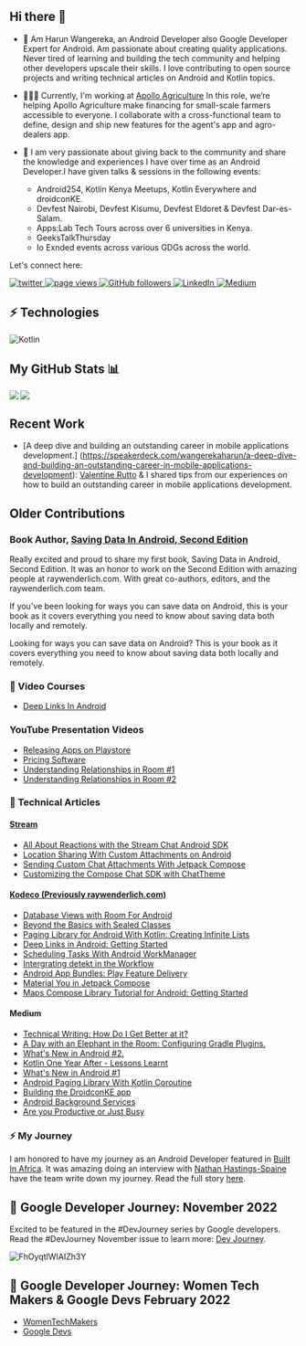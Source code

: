 ## Hi there 👋

- 🤖 Am Harun Wangereka, an Android Developer also Google Developer Expert for Android. Am passionate about creating quality applications. Never tired of learning and building the tech community and helping other developers upscale their skills. I love contributing to open source projects and writing technical articles on Android and Kotlin topics.

- 👨🏽‍💻 Currently, I'm working at [Apollo Agriculture](https://www.apolloagriculture.com) In this role, we’re helping Apollo Agriculture make financing for small-scale farmers accessible to everyone. I collaborate with a cross-functional team to define, design and ship new features for the agent's app and agro-dealers app.

- 🚀 I am very passionate about giving back to the community and share the knowledge and experiences I have over time as an Android Developer.I have given talks & sessions in the following events:

   - Android254, Kotlin Kenya Meetups, Kotlin Everywhere and droidconKE. 
   - Devfest Nairobi, Devfest Kisumu, Devfest Eldoret & Devfest Dar-es-Salam.  
   - Apps:Lab Tech Tours across over 6 universities in Kenya. 
   - GeeksTalkThursday  
   - Io Exnded events across various GDGs across the world.

Let's connect here:

<p align="left">
  <a href="https://twitter.com/wangerekaharun">
    <img src="https://img.shields.io/twitter/follow/wangerekaharun?paulodhiamboh?color=green&logo=twitter" alt="twitter" />
  </a>
  <a href="https://github.com/wangerekaharun/wangerekaharun">
    <img src="https://visitor-badge.laobi.icu/badge?page_id=wangerekaharun.wangerekaharun" alt="page views" />
  </a>
 
  <a href="https://github.com/wangerekaharun?tab=followers">
    <img alt="GitHub followers" src="https://img.shields.io/github/followers/wangerekaharun?color=green&logo=github">
  </a>
  <a href="https://www.linkedin.com/in/harun-wangereka-442b37b9/">
    <img alt="LinkedIn" src="https://img.shields.io/badge/LinkedIn-0077B5?logo=linkedin&logoColor=white">
  </a>
  <a href="https://medium.com/@harunwangereka">
    <img alt="Medium" src="https://img.shields.io/badge/Medium-medium-blue">
  </a>
</p>



## ⚡️ Technologies

![Kotlin](https://img.shields.io/badge/-Kotlin-430098?style=flat-square&logo=kotlin)

## My GitHub Stats 📊
<a href="https://github.com/anuraghazra/github-readme-stats">
<img align="left" src="https://github-readme-stats.vercel.app/api?username=wangerekaharun&count_private=true&show_icons=true" />
</a>
<a href="https://github.com/anuraghazra/convoychat">
<img align="center" src="https://github-readme-stats.vercel.app/api/top-langs/?username=wangerekaharun" />
</a>

<br>

## Recent Work
- [A deep dive and building an outstanding career in mobile applications development.] (https://speakerdeck.com/wangerekaharun/a-deep-dive-and-building-an-outstanding-career-in-mobile-applications-development): [Valentine Rutto](https://twitter.com/valentinerutto) & I shared tips from our experiences on how to build an outstanding career in mobile applications development.

## Older Contributions

### Book Author, [Saving Data In Android, Second Edition](https://www.raywenderlich.com/books/saving-data-on-android)

Really excited and proud to share my first book, Saving Data in Android, Second Edition. It was an honor to work on the Second Edition with amazing people at raywenderlich.com. 
With great co-authors, editors, and the raywenderlich.com team.
 
If you've been looking for ways you can save data on Android, this is your book as it covers everything you need to know about saving data both locally and remotely.

 
Looking for ways you can save data on Android? This is your book as it covers everything you need to know about saving data both locally and remotely.

### 🎥 Video Courses
- [Deep Links In Android](https://www.raywenderlich.com/20868773-deep-links-in-android)

### YouTube Presentation Videos

- [Releasing Apps on Playstore](https://youtu.be/ajWQmWxT5kc) 
- [Pricing Software](https://youtu.be/Y0g_2Sx5Olc) 
- [Understanding Relationships in Room #1](https://youtu.be/Ocw-G7Cmp9A) 
- [Understanding Relationships in Room #2](https://youtu.be/MZkGzs7r088) 

### 🔖 Technical Articles

#### [Stream](https://getstream.io/)
- [All About Reactions with the Stream Chat Android SDK](https://getstream.io/blog/android-sdk-reactions/)
- [Location Sharing With Custom Attachments on Android](https://getstream.io/blog/android-location-sharing/)
- [Sending Custom Chat Attachments With Jetpack Compose](https://getstream.io/blog/custom-attachments-jetpack-compose/)
- [Customizing the Compose Chat SDK with ChatTheme](https://getstream.io/blog/compose-chat-chattheme/)

#### [Kodeco (Previously raywenderlich.com)](https://www.kodeco.com/home)
- [Database Views with Room For Android](https://www.raywenderlich.com/10194335-database-views-with-room-for-android)
- [Beyond the Basics with Sealed Classes](https://www.raywenderlich.com/7547739-kotlin-and-android-beyond-the-basics-with-sealed-classes)
- [Paging Library for Android With Kotlin: Creating Infinite Lists](https://www.raywenderlich.com/12244218-paging-library-for-android-with-kotlin-creating-infinite-lists)
- [Deep Links in Android: Getting Started](https://www.raywenderlich.com/18330247-deep-links-in-android-getting-started)
- [Scheduling Tasks With Android WorkManager](https://www.raywenderlich.com/20689637-scheduling-tasks-with-android-workmanager)
- [Intergrating detekt in the Workflow](https://www.raywenderlich.com/24470020-integrating-detekt-in-the-workflow)
- [Android App Bundles: Play Feature Delivery](https://www.raywenderlich.com/27947850-android-app-bundles-play-feature-delivery)
- [Material You in Jetpack Compose](https://www.raywenderlich.com/32081822-material-you-in-jetpack-compose)
- [Maps Compose Library Tutorial for Android: Getting Started](https://www.kodeco.com/34720426-maps-compose-library-tutorial-for-android-getting-started)

#### Medium
- [Technical Writing: How Do I Get Better at it?](https://harunwangereka.medium.com/technical-writing-how-do-i-get-better-at-it-4af86aa49a38)
- [A Day with an Elephant in the Room: Configuring Gradle Plugins.](https://medium.com/@harunwangereka/a-day-with-an-elephant-in-the-room-configuring-gradle-plugins-3331b0be64c7) 
- [What's New in Android #2.](https://medium.com/@harunwangereka/whats-new-in-android-2-a-ton-of-updates-ba4f2804890c)  
- [Kotlin One Year After - Lessons Learnt](https://medium.com/@harunwangereka/kotlin-one-year-after-lessons-learnt-1a9f0822f53c) 
- [What's New in Android #1](https://medium.com/@harunwangereka/whats-new-in-android-a-technical-approach-bdb13d0a3ce) 
- [Android Paging Library With Kotlin Coroutine](https://medium.com/@harunwangereka/android-paging-library-with-kotlin-coroutines-b96602e3fae3) 
- [Building the DroidconKE app](https://medium.com/@harunwangereka/building-droidconke-android-app-5f91c406faac) 
- [Android Background Services](https://medium.com/@harunwangereka/android-background-services-b5aac6be3f04) 
- [Are you Productive or Just Busy](https://medium.com/@harunwangereka/are-you-productive-or-just-busy-69abecebf043) 

### ⚡️ My Journey
I am honored to have my journey as an Android Developer featured in [Built In Africa](https://www.builtinafrica.io/). It was amazing doing an interview with [Nathan Hastings-Spaine](https://www.linkedin.com/in/nathanhs/) have the team write down my journey. Read the full story [here](https://www.builtinafrica.io/blog-post/harun-wangereka-appslab).

## 🚀 Google Developer Journey: November 2022
Excited to be featured in the #DevJourney series by Google developers. Read the #DevJourney November issue to learn more:
[Dev Journey](https://developers.googleblog.com/2022/10/developer-journey-november22.html).


![FhOyqtIWIAIZh3Y](https://user-images.githubusercontent.com/15122455/207302185-ac9700ff-1ae8-45e5-921a-c8d75a79479b.jpg)


## 🚀 Google Developer Journey: Women Tech Makers & Google Devs February 2022

- [WomenTechMakers](https://twitter.com/WomenTechmakers/status/1630617357591756811)
- [Google Devs](https://twitter.com/googledevs/status/1630659124978393101)

